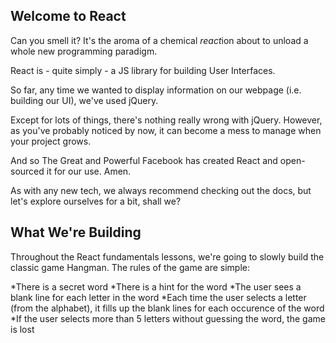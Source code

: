 ## Welcome to React

Can you smell it? It's the aroma of a chemical <em>react</em>ion about to unload a whole new programming paradigm.

React is - quite simply - a JS library for building User Interfaces.

So far, any time we wanted to display information on our webpage (i.e. building our UI), we've used jQuery.

Except for lots of things, there's nothing really wrong with jQuery. However, as you've probably noticed by now, it can become a mess to manage when your project grows.

And so The Great and Powerful Facebook has created React and open-sourced it for our use. Amen.

As with any new tech, we always recommend checking out the docs, but let's explore ourselves for a bit, shall we?

## What We're Building

Throughout the React fundamentals lessons, we're going to slowly build the classic game Hangman. The rules of the game are simple:

*There is a secret word
*There is a hint for the word
*The user sees a blank line for each letter in the word
*Each time the user selects a letter (from the alphabet), it fills up the blank lines for each occurence of the word
*If the user selects more than 5 letters without guessing the word, the game is lost